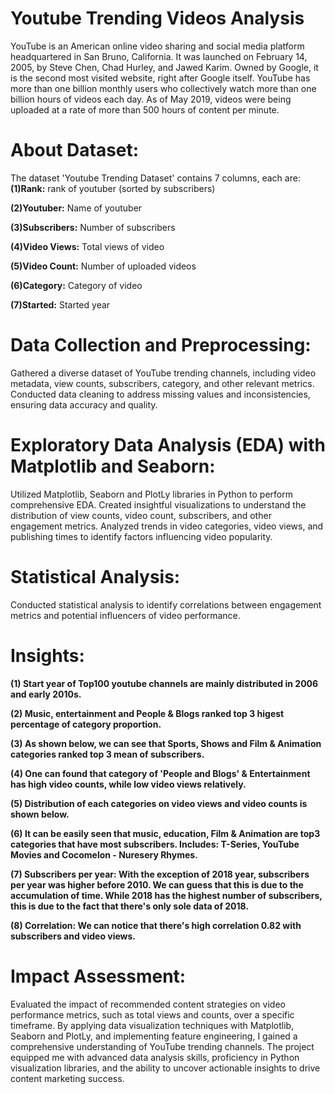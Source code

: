# Youtube Trending Videos Analysis
YouTube is an American online video sharing and social media platform headquartered in San Bruno, California.
It was launched on February 14, 2005, by Steve Chen, Chad Hurley, and Jawed Karim. Owned by Google, it is the second most visited website, right after Google itself. YouTube has more than one billion monthly users who collectively watch more than one billion hours of videos each day.
As of May 2019, videos were being uploaded at a rate of more than 500 hours of content per minute.

# About Dataset:
The dataset 'Youtube Trending Dataset' contains 7 columns, each are:
**(1)Rank:** rank of youtuber (sorted by subscribers)

**(2)Youtuber:** Name of youtuber

**(3)Subscribers:** Number of subscribers

**(4)Video Views:** Total views of video

**(5)Video Count:** Number of uploaded videos

**(6)Category:** Category of video

**(7)Started:** Started year

# Data Collection and Preprocessing:
Gathered a diverse dataset of YouTube trending channels, including video metadata, view counts, subscribers, category, and other relevant metrics.
Conducted data cleaning to address missing values and inconsistencies, ensuring data accuracy and quality.

# Exploratory Data Analysis (EDA) with Matplotlib and Seaborn:
Utilized Matplotlib, Seaborn and PlotLy libraries in Python to perform comprehensive EDA.
Created insightful visualizations to understand the distribution of view counts, video count, subscribers, and other engagement metrics.
Analyzed trends in video categories, video views, and publishing times to identify factors influencing video popularity.

# Statistical Analysis:
Conducted statistical analysis to identify correlations between engagement metrics and potential influencers of video performance.

# Insights:
**(1) Start year of Top100 youtube channels are mainly distributed in 2006 and early 2010s.**

**(2) Music, entertainment and People & Blogs ranked top 3 higest percentage of category proportion.**

**(3) As shown below, we can see that Sports, Shows and Film & Animation categories ranked top 3 mean of subscribers.**

**(4) One can found that category of 'People and Blogs' & Entertainment has high video counts, while low video views relatively.**

**(5) Distribution of each categories on video views and video counts is shown below.**

**(6) It can be easily seen that music, education, Film & Animation are top3 categories that have most subscribers. Includes: T-Series, YouTube Movies and Cocomelon - Nuresery Rhymes.**

**(7) Subscribers per year:
    With the exception of 2018 year, subscribers per year was higher before 2010.
    We can guess that this is due to the accumulation of time.
    While 2018 has the highest number of subscribers, this is due to the fact that there's only sole data of 2018.**
    
**(8) Correlation: We can notice that there's high correlation 0.82 with subscribers and video views.**

# Impact Assessment:
Evaluated the impact of recommended content strategies on video performance metrics, such as total views and counts, over a specific timeframe.
By applying data visualization techniques with Matplotlib, Seaborn and PlotLy, and implementing feature engineering, I gained a comprehensive understanding of YouTube trending channels. The project equipped me with advanced data analysis skills, proficiency in Python visualization libraries, and the ability to uncover actionable insights to drive content marketing success.
